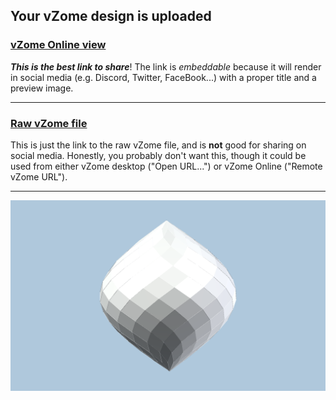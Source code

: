 ## Your vZome design is uploaded

### [vZome Online view][embed]

***This is the best link to share***!  The link is *embeddable* because it will render in social media (e.g. Discord, Twitter, FaceBook...) with a proper title and a preview image.

---

### [Raw vZome file][raw]

This is just the link to the raw vZome file, and is **not** good for
sharing on social media.
Honestly, you probably don't want this, though it could be used from either
vZome desktop ("Open URL...") or vZome Online ("Remote vZome URL").

---

![Image](<60-gon field-zonohedron.png>)


[embed]: <https://vzome.com/app/embed.py?url=https://raw.githubusercontent.com/John-Kostick/vzome-sharing/main/2021/08/11/14-17-09-60-gon%2Bfield-zonohedron/60-gon+field-zonohedron.vZome>
[raw]: <https://raw.githubusercontent.com/John-Kostick/vzome-sharing/main/2021/08/11/14-17-09-60-gon+field-zonohedron/60-gon field-zonohedron.vZome>
